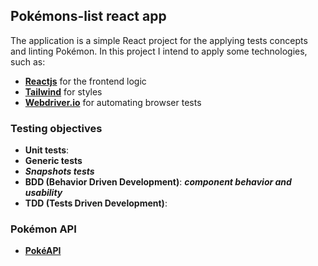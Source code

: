 ## Pokémons-list react app

The application is a simple React project for the applying tests concepts and linting Pokémon. 
In this project I intend to apply some technologies, such as: 
 * [**Reactjs**](reactjs.org) for the frontend logic  
 * [**Tailwind**](https://tailwindcss.com/docs/guides/create-react-app) for styles  
 * [**Webdriver.io**](https://webdriver.io/) for automating browser tests  

### Testing objectives
 * **Unit tests**:   
 * **Generic tests**  
 * ***Snapshots tests***  
 * **BDD (Behavior Driven Development)**: ***component behavior and usability***
 * **TDD (Tests Driven Development)**:

### Pokémon API
 * [**PokéAPI**](https://pokeapi.co/)